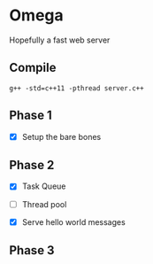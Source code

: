 # Omega 

Hopefully a fast web server 

## Compile   
```
g++ -std=c++11 -pthread server.c++
```

## Phase 1

- [x] Setup the bare bones  

## Phase 2

- [x] Task Queue  
- [ ] Thread pool  
- [x] Serve hello world messages


## Phase 3
